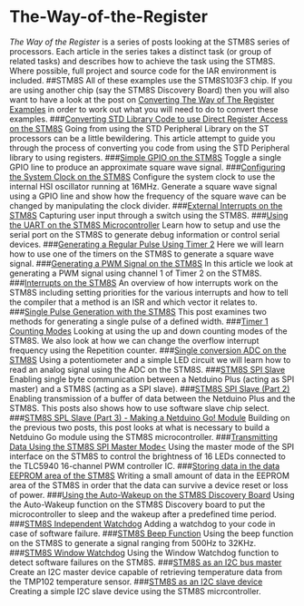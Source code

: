 # The-Way-of-the-Register
*The Way of the Register* is a series of posts looking at the STM8S series of processors. Each article in the series takes a distinct task (or group of related tasks) and describes how to achieve the task using the STM8S. Where possible, full project and source code for the IAR environment is included.
##STM8S
All of these examples use the STM8S103F3 chip.  If you are using another chip (say the STM8S Discovery Board) then you will also want to have a look at the post on [Converting The Way of The Register Examples](http://blog.mark-stevens.co.uk/?p=664) in order to work out what you will need to do to convert these examples.
###[Converting STD Library Code to use Direct Register Access on the STM8S](http://blog.mark-stevens.co.uk/?p=526)
Going from using the STD Peripheral Library on the ST processors can be a little bewildering.  This article attempt to guide you through the process of converting you code from using the STD Peripheral library to using registers.
###[Simple GPIO on the STM8S](http://blog.mark-stevens.co.uk/?p=533)
Toggle a single GPIO line to produce an approximate square wave signal.
###[Configuring the System Clock on the STM8S](http://blog.mark-stevens.co.uk/?p=568)
Configure the system clock to use the internal HSI oscillator running at 16MHz.  Generate a square wave signal using a GPIO line and show how the frequency of the square wave can be changed by manipulating the clock divider.
###[External Interrupts on the STM8S](http://blog.mark-stevens.co.uk/?p=601)
Capturing user input through a switch using the STM8S.
###[Using the UART on the STM8S Microcontroller](http://blog.mark-stevens.co.uk/?p=625)
Learn how to setup and use the serial port on the STM8S to generate debug information or control serial devices.
###[Generating a Regular Pulse Using Timer 2](http://blog.mark-stevens.co.uk/?p=635)
Here we will learn how to use one of the timers on the STM8S to generate a square wave signal.
###[Generating a PWM Signal on the STM8S](http://blog.mark-stevens.co.uk/?p=645)
In this article we look at generating a PWM signal using channel 1 of Timer 2 on the STM8S.
###[Interrupts on the STM8S](http://blog.mark-stevens.co.uk/?p=682)
An overview of how interrupts work on the STM8S including setting priorities for the various interrupts and how to tell the compiler that a method is an ISR and which vector it relates to.
###[Single Pulse Generation with the STM8S](http://blog.mark-stevens.co.uk/?p=699)
This post examines two methods for generating a single pulse of a defined width.
###[Timer 1 Counting Modes](http://blog.mark-stevens.co.uk/?p=715)
Looking at using the up and down counting modes of the STM8S.  We also look at how we can change the overflow interrupt frequency using the Repetition counter.
###[Single conversion ADC on the STM8S](http://blog.mark-stevens.co.uk/?p=725)
Using a potentiometer and a simple LED circuit we will learn how to read an analog signal using the ADC on the STM8S.
###[STM8S SPI Slave](http://blog.mark-stevens.co.uk/?p=791)
Enabling single byte communication between a Netduino Plus (acting as SPI master) and a STM8S (acting as a SPI slave).
###[STM8S SPI Slave (Part 2)](]http://blog.mark-stevens.co.uk/?p=800)
Enabling transmission of a buffer of data between the Netduino Plus and the STM8S.  This posts also shows how to use software slave chip select.
###[STM8S SPL Slave (Part 3) - Making a Netduino Go! Module](http://blog.mark-stevens.co.uk/?p=812)
Building on the previous two posts, this post looks at what is necessary to build a Netduino Go module using the STM8S microcontroller.
###[Transmitting Data Using the STM8S SPI Master Mode<](http://blog.mark-stevens.co.uk/?p=976")
Using the master mode of the SPI interface on the STM8S to control the brightness of 16 LEDs connected to the TLC5940 16-channel PWM controller IC.
###[Storing data in the data EEPROM area of the STM8S](http://blog.mark-stevens.co.uk/2013/09/storing-data-eeprom-stm8s/")
Writing a small amount of data in the EEPROM area of the STM8S in order that the data can survive a device reset or loss of power.
###[Using the Auto-Wakeup on the STM8S Discovery Board](http://blog.mark-stevens.co.uk/2014/06/auto-wakeup-stm8s/")
Using the Auto-Wakeup function on the STM8S Discovery board to put the microcontroller to sleep and the wakeup after a predefined time period.
###[STM8S Independent Watchdog](http://blog.mark-stevens.co.uk/2014/06/stm8s-independent-watchdog/)
Adding a watchdog to your code in case of software failure.
###[STM8S Beep Function](http://blog.mark-stevens.co.uk/2014/07/stm8s-beep-function/)
Using the beep function on the STM8S to generate a signal ranging from 500Hz to 32KHz.
###[STM8S Window Watchdog](http://blog.mark-stevens.co.uk/2014/07/window-watchdog/")
Using the Window Watchdog function to detect software failures on the STM8S.
###[STM8S as an I2C bus master](http://blog.mark-stevens.co.uk/2015/05/stm8s-i2c-master-devices/")
Create an I2C master device capable of retrieving temperature data from the TMP102 temperature sensor.
###[STM8S as an I2C slave device](http://blog.mark-stevens.co.uk/2015/05/stm8s-i2c-slave-device/)
Creating a simple I2C slave device using the STM8S micrcontroller.
